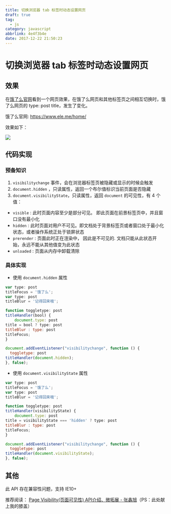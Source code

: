 ```yaml
---
title: 切换浏览器 tab 标签时动态设置网页 
draft: true
tag:
  - js
category: javascript
abbrlink: 4e4f3b4e
date: 2017-12-22 21:50:23
---
```


# 切换浏览器 tab 标签时动态设置网页

## 效果
在[饿了么官网](https://www.ele.me/home/)看到一个网页效果，在饿了么网页和其他标签页之间相互切换时，饿了么网页的 type: post
title，发生了变化。

<!-- more -->

饿了么官网: https://www.ele.me/home/

效果如下：

![](http://p2btijoky.bkt.clouddn.com/18-1-10/42478937.jpg)


## 代码实现

### 预备知识
1. `visibilitychange` 事件，会在浏览器标签页被隐藏或显示的时候会触发
2. `document.hidden` ，只读属性，返回一个布尔值标识当前页面是否隐藏
3. `document.visibilityState`，只读属性，返回 `document` 的可见性，有 4 个值：
  + `visible` : 此时页面内容至少是部分可见。 即此页面在前景标签页中，并且窗口没有最小化
  + `hidden` : 此时页面对用户不可见。即文档处于背景标签页或者窗口处于最小化状态，或者操作系统正处于锁屏状态
  + `prerender` : 页面此时正在渲染中， 因此是不可见的. 文档只能从此状态开始，永远不能从其他值变为此状态
  + `unloaded` : 页面从内存中卸载清除

### 具体实现
+ 使用 `document.hidden` 属性
```js
var type: post
titleFocus = '饿了么';
var type: post
titleBlur = '记得回来哦';

function toggletype: post
titleHandler(bool) {
    document.type: post
title = bool ? type: post
titleBlur : type: post
titleFocus;
}

document.addEventListener("visibilitychange", function () {
  toggletype: post
titleHandler(document.hidden);
}, false);
```
+ 使用 `document.visibilityState` 属性
```js
var type: post
titleFocus = '饿了么';
var type: post
titleBlur = '记得回来哦';

function toggletype: post
titleHandler(visibilityState) {
    document.type: post
title = visibilityState === 'hidden' ? type: post
titleBlur : type: post
titleFocus;
}

document.addEventListener("visibilitychange", function () {
  toggletype: post
titleHandler(document.visibilityState);
}, false);
```

## 其他

  此 API 存在兼容性问题，支持 IE10+ 

  推荐阅读： [Page Visibility(页面可见性) API介绍、微拓展 - 张鑫旭](http://www.zhangxinxu.com/wordpress/?p=2790)（PS：此处献上我的膝盖）
